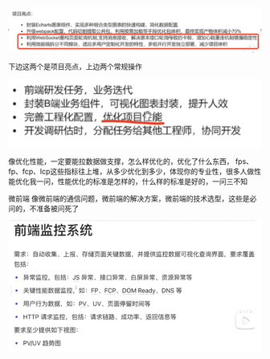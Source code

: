 ![alt text](image.png)

下边这两个是项目亮点，上边两个常规操作

![alt text](image-1.png)

像优化性能，一定要能拉数据做支撑，怎么样优化的，优化了什么东西，
fps、fp、fcp、lcp这些指标往上堆，从多少优化到多少，体现你的专业性，很多人做性能优化我一问，性能优化的标准是怎样的，什么样的标准是好的，一问三不知

微前端
像微前端的通信问题，微前端的解决方案，微前端的技术选型，这些是必问的，不准备被问死了

![alt text](image-2.png)
